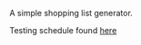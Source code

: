 A simple shopping list generator.

Testing schedule found [here](https://docs.google.com/document/d/1lUSpcv9R159-jCHHoSWPet21LjxSt4e1cFo9sdMH6Bc/edit?tab=t.0)
